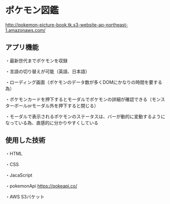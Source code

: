 # ポケモン図鑑
http://pokemon-picture-book.tk.s3-website-ap-northeast-1.amazonaws.com/

## アプリ機能

・最新世代までポケモンを収録

・言語の切り替えが可能（英語、日本語）

・ローディング画面（ポケモンのデータ数が多くDOMにかなりの時間を要する為）

・ポケモンカードを押下するとモーダルでポケモンの詳細が確認できる（モンスターボールorモーダル外を押下すると閉じる）

・モーダルで表示されるポケモンのステータスは、バーが動的に変動するようになっている為、直感的に分かりやすくしている




## 使用した技術
・HTML

・CSS

・JacaScript

・pokemonApi
https://pokeapi.co/

・AWS
 S3バケット
